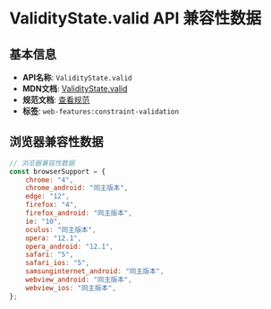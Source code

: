 # ValidityState.valid API 兼容性数据

## 基本信息

- **API名称**: `ValidityState.valid`
- **MDN文档**: [ValidityState.valid](https://developer.mozilla.org/docs/Web/API/ValidityState/valid)
- **规范文档**: [查看规范](https://html.spec.whatwg.org/multipage/form-control-infrastructure.html#dom-validitystate-valid-dev)
- **标签**: `web-features:constraint-validation`

## 浏览器兼容性数据

```javascript
// 浏览器兼容性数据
const browserSupport = {
    chrome: "4",
    chrome_android: "同主版本",
    edge: "12",
    firefox: "4",
    firefox_android: "同主版本",
    ie: "10",
    oculus: "同主版本",
    opera: "12.1",
    opera_android: "12.1",
    safari: "5",
    safari_ios: "5",
    samsunginternet_android: "同主版本",
    webview_android: "同主版本",
    webview_ios: "同主版本",
};

```


